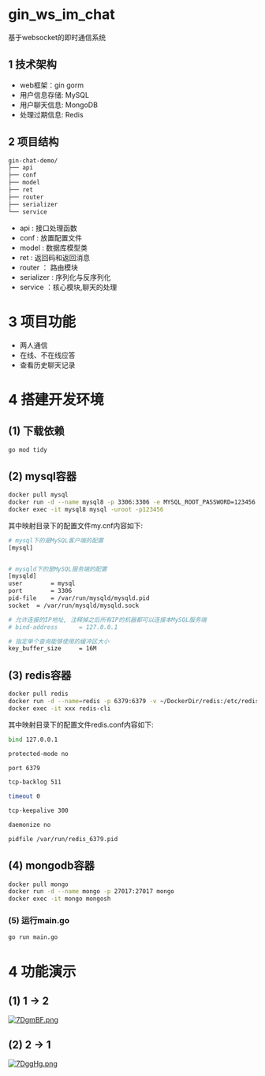 # gin_ws_im_chat
基于websocket的即时通信系统

## 1 技术架构
- web框架：gin  gorm
- 用户信息存储: MySQL
- 用户聊天信息: MongoDB
- 处理过期信息: Redis

## 2 项目结构
```bash
gin-chat-demo/
├── api
├── conf
├── model
├── ret
├── router
├── serializer
└── service
```
- api : 接口处理函数
- conf : 放置配置文件 
- model : 数据库模型类
- ret : 返回码和返回消息
- router ： 路由模块
- serializer : 序列化与反序列化
- service ：核心模块,聊天的处理


# 3 项目功能

- 两人通信
- 在线、不在线应答
- 查看历史聊天记录


# 4 搭建开发环境

## (1) 下载依赖

```bash
go mod tidy
```

## (2) mysql容器
```bash
docker pull mysql
docker run -d --name mysql8 -p 3306:3306 -e MYSQL_ROOT_PASSWORD=123456 -v ~/DockDir/mysql8/conf:/etc/mysql/conf.d mysql
docker exec -it mysql8 mysql -uroot -p123456
```

其中映射目录下的配置文件my.cnf内容如下:
```bash
# mysql下的是MySQL客户端的配置
[mysql]


# mysqld下的是MySQL服务端的配置
[mysqld]
user		= mysql
port		= 3306
pid-file	= /var/run/mysqld/mysqld.pid
socket	= /var/run/mysqld/mysqld.sock

# 允许连接的IP地址, 注释掉之后所有IP的机器都可以连接本MySQL服务端
# bind-address		= 127.0.0.1

# 指定单个查询能够使用的缓冲区大小
key_buffer_size		= 16M
```

## (3) redis容器
```bash
docker pull redis
docker run -d --name=redis -p 6379:6379 -v ~/DockerDir/redis:/etc/redis redis
docker exec -it xxx redis-cli
```

其中映射目录下的配置文件redis.conf内容如下:
```bash
bind 127.0.0.1

protected-mode no

port 6379

tcp-backlog 511

timeout 0

tcp-keepalive 300

daemonize no

pidfile /var/run/redis_6379.pid
```

## (4) mongodb容器
```bash
docker pull mongo
docker run -d --name mongo -p 27017:27017 mongo
docker exec -it mongo mongosh
```

### (5) 运行main.go

```bash
go run main.go
```

# 4 功能演示
## (1) 1 -> 2
[![7DgmBF.png](https://s4.ax1x.com/2022/01/19/7DgmBF.png)](https://imgtu.com/i/7DgmBF)

## (2) 2 -> 1
[![7DggHg.png](https://s4.ax1x.com/2022/01/19/7DggHg.png)](https://imgtu.com/i/7DggHg)